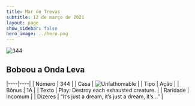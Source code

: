 ```yaml
---
title: Mar de Trevas
subtitle: 12 de março de 2021
layout: page
show_sidebar: false
hero_image: ../hero.png
---
```


![344](https://cdn.keyforgegame.com/media/card_front/pt/496_344_WQMV2MVRF8MQ_pt.png)

## Bobeou a Onda Leva

|----|----|
| Número | 344 |
| Casa | ![Unfathomable](https://archonarcana.com/images/thumb/1/10/Unfathomable.png/22px-Unfathomable.png "Abissais") |
| Tipo | Ação |
| Bônus | 1A |
| Texto | Play: Destroy each exhausted creature. |
| Raridade | Incomum |
| Dizeres | “It’s just a dream, it’s just a dream, it’s...” |
